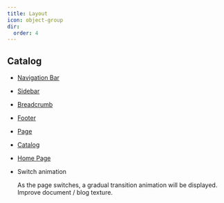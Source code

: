 ```yaml
---
title: Layout
icon: object-group
dir:
  order: 4
---
```


## Catalog

- [Navigation Bar](navbar.md)

- [Sidebar](sidebar.md)

- [Breadcrumb](breadcrumb.md)

- [Footer](footer.md)

- [Page](page.md)

- [Catalog](catalog.md)

- [Home Page](home.md)

- Switch animation

  As the page switches, a gradual transition animation will be displayed. Improve document / blog texture.
